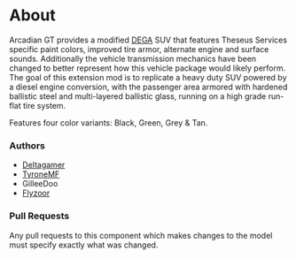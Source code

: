 # About

Arcadian GT provides a modified [DEGA](https://github.com/deltagamer/DEGA_SUV) SUV that features Theseus Services specific paint colors, improved tire armor, alternate engine and surface sounds. Additionally the vehicle transmission mechanics have been changed to better represent how this vehicle package would likely perform. The goal of this extension mod is to replicate a heavy duty SUV powered by a diesel engine conversion, with the passenger area armored with hardened ballistic steel and multi-layered ballistic glass, running on a high grade run-flat tire system.

Features four color variants: Black, Green, Grey & Tan.

### Authors

- [Deltagamer](https://github.com/deltagamer)
- [TyroneMF](https://github.com/TyroneMF)
- GilleeDoo
- [Flyzoor](https://github.com/flyzoor)

### Pull Requests

Any pull requests to this component which makes changes to the model must specify exactly what was changed.
